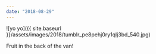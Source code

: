 ```yaml
---
date: "2018-08-29"
---
```


![yo yo]({{ site.baseurl }}/assets/images/2018/tumblr_pe8pehj0ry1qlj3bd_540.jpg)

Fruit in the back of the van!
